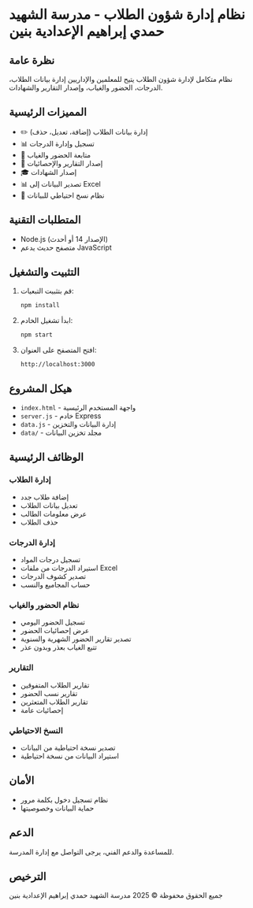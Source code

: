 # نظام إدارة شؤون الطلاب - مدرسة الشهيد حمدي إبراهيم الإعدادية بنين

## نظرة عامة
نظام متكامل لإدارة شؤون الطلاب يتيح للمعلمين والإداريين إدارة بيانات الطلاب، الدرجات، الحضور والغياب، وإصدار التقارير والشهادات.

## المميزات الرئيسية
- ✏️ إدارة بيانات الطلاب (إضافة، تعديل، حذف)
- 📊 تسجيل وإدارة الدرجات
- 📅 متابعة الحضور والغياب
- 📃 إصدار التقارير والإحصائيات
- 🎓 إصدار الشهادات
- 📊 تصدير البيانات إلى Excel
- 💾 نظام نسخ احتياطي للبيانات

## المتطلبات التقنية
- Node.js (الإصدار 14 أو أحدث)
- متصفح حديث يدعم JavaScript

## التثبيت والتشغيل
1. قم بتثبيت التبعيات:
   ```bash
   npm install
   ```

2. ابدأ تشغيل الخادم:
   ```bash
   npm start
   ```

3. افتح المتصفح على العنوان:
   ```
   http://localhost:3000
   ```

## هيكل المشروع
- `index.html` - واجهة المستخدم الرئيسية
- `server.js` - خادم Express
- `data.js` - إدارة البيانات والتخزين
- `data/` - مجلد تخزين البيانات

## الوظائف الرئيسية

### إدارة الطلاب
- إضافة طلاب جدد
- تعديل بيانات الطلاب
- عرض معلومات الطالب
- حذف الطلاب

### إدارة الدرجات
- تسجيل درجات المواد
- استيراد الدرجات من ملفات Excel
- تصدير كشوف الدرجات
- حساب المجاميع والنسب

### نظام الحضور والغياب
- تسجيل الحضور اليومي
- عرض إحصائيات الحضور
- تصدير تقارير الحضور الشهرية والسنوية
- تتبع الغياب بعذر وبدون عذر

### التقارير
- تقارير الطلاب المتفوقين
- تقارير نسب الحضور
- تقارير الطلاب المتعثرين
- إحصائيات عامة

### النسخ الاحتياطي
- تصدير نسخة احتياطية من البيانات
- استيراد البيانات من نسخة احتياطية

## الأمان
- نظام تسجيل دخول بكلمة مرور
- حماية البيانات وخصوصيتها

## الدعم
للمساعدة والدعم الفني، يرجى التواصل مع إدارة المدرسة.

## الترخيص
جميع الحقوق محفوظة © 2025 مدرسة الشهيد حمدي إبراهيم الإعدادية بنين